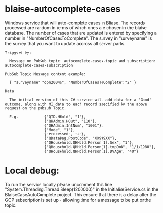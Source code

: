 # blaise-autocomplete-cases
Windows service that will auto-complete cases in Bliase.  The records processed are random in terms of which ones are chosen in the blaise database. The number of cases that are updated is entered by specifying a number in "NumberOfCasesToComplete".  The survey in "surveyname" is the survey that you want to update accross all server parks.

    Triggerd by:
    
      Message on PubSub topic: autocomplete-cases-topic and subscription: autocomplete-cases-subscription

    PubSub Topic Message content example:

      { "surveyname":"opn2004a", "NumberOfCasesToComplete":"2" }

    Data

      The initial version of this C# service will add data for a 'Good' outcome, along with MI data to each record specified by the above request on the pubsub Topic.

      E.g.            {"QID.HHold", "1"},
                      {"QHAdmin.HOut", "110"},
                      {"QHAdmin.IntNum", "1001"},
                      {"Mode", "1"},
                      {"Processed", "2"},
                      {"QDataBag.PostCode", "XX999XX"},
                      {"QHousehold.QHHold.Person[1].Sex", "1"},
                      {"QHousehold.QHHold.Person[1].tmpDoB", "1/1/1980"},
                      {"QHousehold.QHHold.Person[1].DVAge", "40"}


# Local debug:

To run the service locally please uncomment this line "System.Threading.Thread.Sleep(1200000)" in the InitialiseService.cs in the BlaiseCaseAutoComplete project.  This ensure that there is a delay after the GCP subscription is set up - allowing time for a message to be put onthe topic.  



